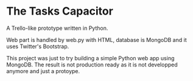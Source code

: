 The Tasks Capacitor
===================

A Trello-like prototype written in Python.

Web part is handled by web.py with HTML, database is MongoDB and it uses Twitter's Bootstrap.

This project was just to try building a simple Python web app using MongoDB. The result is not production ready as it is not developped anymore and just a protoype.